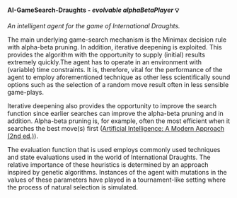#### AI-GameSearch-Draughts - ***evolvable alphaBetaPlayer*** :bulb:
*An intelligent agent for the game of International Draughts.*

The main underlying game-search mechanism is the Minimax decision rule with alpha-beta pruning. In addition, iterative deepening is exploited. This provides the algorithm with the opportunity to supply (initial) results extremely quickly.The agent has to operate in an environment with (variable) time constraints. It is, therefore, vital for the performance of the agent to employ aforementioned technique as other less scientifically sound options such as the selection of a random move result often in less sensible game-plays.

Iterative deepening also provides the opportunity to improve the search function since earlier searches can improve the alpha-beta pruning and in addition. Alpha-beta pruning is, for example, often the most efficient when it searches the best move(s) first ([Artificial Intelligence: A Modern Approach (2nd ed.)](http://aima.cs.berkeley.edu/)).


The evaluation function that is used employs commonly used techniques and state evaluations used in the world of International Draughts. The relative importance of these heuristics is determined by an approach inspired by genetic algorithms. Instances of the agent with mutations in the values of these parameters have played in a tournament-like setting where the process of natural selection is simulated. 
